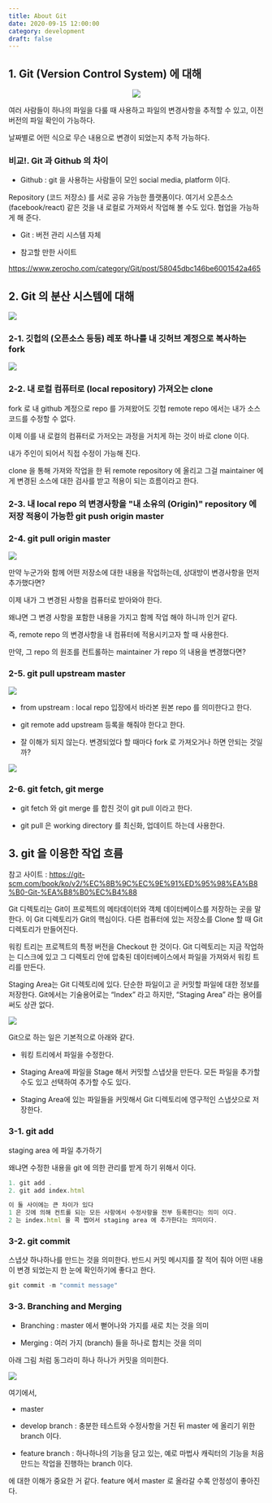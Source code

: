 ```yaml
---
title: About Git
date: 2020-09-15 12:00:00
category: development
draft: false
---
```


## 1. Git (Version Control System) 에 대해

<p align="center"><img src="https://i.pinimg.com/originals/58/e1/b7/58e1b722ae5539b9c23776f18d3d7a45.jpg"></p>

여러 사람들이 하나의 파일을 다룰 때 사용하고 파일의 변경사항을 추적할 수 있고, 이전 버전의 파일 확인이 가능하다.

날짜별로 어떤 식으로 무슨 내용으로 변경이 되었는지 추적 가능하다.

### 비교!. Git 과 Github 의 차이

- Github : git 을 사용하는 사람들이 모인 social media, platform 이다.

Repository (코드 저장소) 를 서로 공유 가능한 플랫폼이다. 여기서 오픈소스 (facebook/react) 같은 것을 내 로컬로 가져와서 작업해 볼 수도 있다. 협업을 가능하게 해 준다.

- Git : 버전 관리 시스템 자체

- 참고할 만한 사이트

https://www.zerocho.com/category/Git/post/58045dbc146be6001542a465

## 2. Git 의 분산 시스템에 대해

![](./images/feature_flow.jpeg)

### 2-1. 깃헙의 (오픈소스 등등) 레포 하나를 내 깃허브 계정으로 복사하는 fork

![](./images/fork.jpeg)

### 2-2. 내 로컬 컴퓨터로 (local repository) 가져오는 clone

fork 로 내 github 계정으로 repo 를 가져왔어도 깃헙 remote repo 에서는 내가 소스코드를 수정할 수 없다.

이제 이를 내 로컬의 컴퓨터로 가저오는 과정을 거치게 하는 것이 바로 clone 이다.

내가 주인이 되어서 직접 수정이 가능해 진다.

clone 을 통해 가져와 작업을 한 뒤 remote repository 에 올리고 그걸 maintainer 에게 변경된 소스에 대한 검사를 받고 적용이 되는 흐름이라고 한다.

### 2-3. 내 local repo 의 변경사항을 "내 소유의 (Origin)" repository 에 저장 적용이 가능한 git push origin master

### 2-4. git pull origin master

![](./images/pull.jpeg)

만약 누군가와 함께 어떤 저장소에 대한 내용을 작업하는데, 상대방이 변경사항을 먼저 추가했다면?

이제 내가 그 변경된 사항을 컴퓨터로 받아와야 한다.

왜냐면 그 변경 사항을 포함한 내용을 가지고 함께 작업 해야 하니까 인거 같다.

즉, remote repo 의 변경사항을 내 컴퓨터에 적용시키고자 할 때 사용한다.

만약, 그 repo 의 원조를 컨트롤하는 maintainer 가 repo 의 내용을 변경했다면?

### 2-5. git pull upstream master

![](./images/upstream.jpeg)

- from upstream : local repo 입장에서 바라본 원본 repo 를 의미한다고 한다.

- git remote add upstream <url> 등록을 해줘야 한다고 한다.

- 잘 이해가 되지 않는다. 변경되었다 할 때마다 fork 로 가져오거나 하면 안되는 것일까?

![](./images/upstream2.jpeg)

### 2-6. git fetch, git merge

- git fetch 와 git merge 를 합친 것이 git pull 이라고 한다.

- git pull 은 working directory 를 최신화, 업데이트 하는데 사용한다.

## 3. git 을 이용한 작업 흐름

참고 사이트 : https://git-scm.com/book/ko/v2/%EC%8B%9C%EC%9E%91%ED%95%98%EA%B8%B0-Git-%EA%B8%B0%EC%B4%88

Git 디렉토리는 Git이 프로젝트의 메타데이터와 객체 데이터베이스를 저장하는 곳을 말한다. 이 Git 디렉토리가 Git의 핵심이다. 다른 컴퓨터에 있는 저장소를 Clone 할 때 Git 디렉토리가 만들어진다.

워킹 트리는 프로젝트의 특정 버전을 Checkout 한 것이다. Git 디렉토리는 지금 작업하는 디스크에 있고 그 디렉토리 안에 압축된 데이터베이스에서 파일을 가져와서 워킹 트리를 만든다.

Staging Area는 Git 디렉토리에 있다. 단순한 파일이고 곧 커밋할 파일에 대한 정보를 저장한다. Git에서는 기술용어로는 “Index” 라고 하지만, “Staging Area” 라는 용어를 써도 상관 없다.

![](https://git-scm.com/book/en/v2/images/areas.png)

Git으로 하는 일은 기본적으로 아래와 같다.

- 워킹 트리에서 파일을 수정한다.

- Staging Area에 파일을 Stage 해서 커밋할 스냅샷을 만든다. 모든 파일을 추가할 수도 있고 선택하여 추가할 수도 있다.

- Staging Area에 있는 파일들을 커밋해서 Git 디렉토리에 영구적인 스냅샷으로 저장한다.

### 3-1. git add

staging area 에 파일 추가하기

왜냐면 수정한 내용을 git 에 의한 관리를 받게 하기 위해서 이다.

```js
1. git add .
2. git add index.html

이 둘 사이에는 큰 차이가 있다
1 은 깃에 의해 컨트롤 되는 모든 사항에서 수정사항을 전부 등록한다는 의미 이다.
2 는 index.html 을 콕 찝어서 staging area 에 추가한다는 의미이다.
```

### 3-2. git commit

스냅샷 하나하나를 만드는 것을 의미한다. 반드시 커밋 메시지를 잘 적어 줘야 어떤 내용이 변경 되었는지 한 눈에 확인하기에 좋다고 한다.

```js
git commit -m "commit message"
```

### 3-3. Branching and Merging

- Branching : master 에서 뻗어나와 가지를 새로 치는 것을 의미

- Merging : 여러 가지 (branch) 들을 하나로 합치는 것을 의미

아래 그림 처럼 동그라미 하나 하나가 커밋을 의미한다.

![](./images/gitworkflow.jpeg)

여기에서,

- master

- develop branch
  : 충분한 테스트와 수정사항을 거친 뒤 master 에 올리기 위한 branch 이다.

- feature branch
  : 하나하나의 기능을 담고 있는, 예로 마법사 캐릭터의 기능을 처음 만드는 작업을 진행하는 branch 이다.

에 대한 이해가 중요한 거 같다. feature 에서 master 로 올라갈 수록 안정성이 좋아진다.
